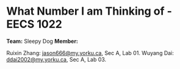 # What Number I am Thinking of - EECS 1022
**Team:** Sleepy Dog
**Member:**

Ruixin Zhang: jason666@my.yorku.ca, Sec A, Lab 01.
Wuyang Dai: ddai2002@my.yorku.ca, Sec A, Lab 03.
